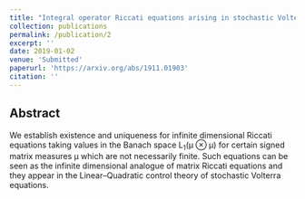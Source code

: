 ```yaml
---
title: "Integral operator Riccati equations arising in stochastic Volterra control problems"
collection: publications
permalink: /publication/2
excerpt: ''
date: 2019-01-02
venue: 'Submitted'
paperurl: 'https://arxiv.org/abs/1911.01903'
citation: ''
---
```


## Abstract

We establish existence and uniqueness for infinite dimensional Riccati equations
taking values in the Banach space L<sub>1</sub>(µ ⊗ µ) for certain signed matrix measures µ
which are not necessarily finite. Such equations can be seen as the infinite dimensional
analogue of matrix Riccati equations and they appear in the Linear–Quadratic control
theory of stochastic Volterra equations.
